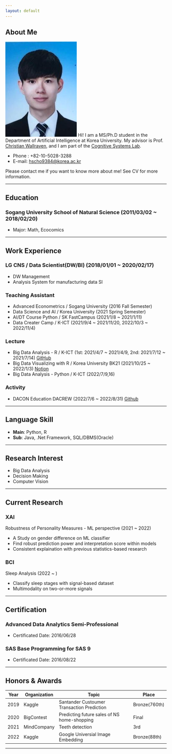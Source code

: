 ```yaml
---
layout: default
---
```


## About Me

<img class="profile-picture" src="profile.jpg">
Hi! I am a MS/Ph.D student in the Department of Artificial Intelligence at Korea University. My advisor is Prof. <a href="https://scholar.google.com/citations?hl=en&user=VJuuzLwAAAAJ">Christian Wallraven</a>, and I am part of the <a href="http://cogsys.korea.ac.kr/Cognitive_Systems.html">Cognitive Systems Lab</a>. 

- Phone : +82-10-5028-3288
- E-mail: hscho9384@korea.ac.kr

Please contact me if you want to know more about me!  See CV for more information.

 <!-- This is a jekyll based resume template. You can find the full source code on [GitHub] --> 
 <!-- (https://github.com/bk2dcradle/researcher) -->

---

## Education
### Sogang University School of Natural Science (2011/03/02 ~ 2018/02/20)
- Major: Math, Ecocomics

---

## Work Experience

### LG CNS / Data Scientist(DW/BI) (2018/01/01 ~ 2020/02/17)
- DW Management
- Analysis System for manufacturing data SI

### Teaching Assistant
- Advanced Econometrics / Sogang University (2016 Fall Semester)
- Data Science and AI / Korea University (2021 Spring Semester)
- AI/DT Course Python / SK FastCampus (2021/1/8 ~ 2021/1/11)
- Data Creater Camp / K-ICT (2021/9/4 ~ 2021/11/20, 2022/10/3 ~ 2022/11/4)

### Lecture
- Big Data Analysis - R / K-ICT (1st: 2021/4/7 ~ 2021/4/9, 2nd: 2021/7/12 ~ 2021/7/14) [GitHub](https://github.com/Heeseung-Cho/R_MiddleClass)
- Big Data Visualizing with R / Korea University BK21 (2021/10/25 ~ 2022/1/3) [Notion](https://working-sheet-166.notion.site/KUPT-R-7c837826fdad4d378588da56a066dd5e)
- Big Data Analysis - Python / K-ICT (2022/7/9,16)

### Activity
- DACON Education DACREW (2022/7/6 ~ 2022/8/31) [Github](https://github.com/Heeseung-Cho/DACrew3_PoliceAndThief)

---


## Language Skill
- **Main**: Python, R
- **Sub**: Java, .Net Framework, SQL/DBMS(Oracle)

---


## Research Interest
- Big Data Analysis
- Decision Making
- Computer Vision

---

## Current Research

### XAI
Robustness of Personality Measures - ML perspective (2021 ~ 2022)
- A Study on gender difference on ML classifier
- Find robust prediction power and interpretation score within models
- Consistent explaination with previous statistics-based research

### BCI
Sleep Analysis (2022 ~ )
- Classify sleep stages with signal-based dataset
- Multimodality on two-or-more signals

---

## Certification

### Advanced Data Analytics Semi-Professional 
- Certificated Date: 2016/06/28

### SAS Base Programming for SAS 9
- Certificated Date: 2016/08/22

---

## Honors & Awards

|Year|Organization|Topic|Place|  
|:-----:|-------|----|----|
|2019| Kaggle | Santander Custoumer Transaction Prediction | Bronze(760th) |
|2020| BigContest | Predicting future sales of NS home-shopping | Final |
|2021| MindCompany | Teeth detection | 3rd |
|2022| Kaggle | Google Universial Image Embedding | Bronze(88th) |

---

 <!-- This is a [link](http://google.com). Something *italics* and something **bold**.-->
 <!-- Here is a horizontal rule --- -->
 <!-- Here is a blockquote> To a great mind, nothing is little -->
